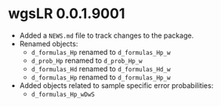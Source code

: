 # wgsLR 0.0.1.9001

* Added a `NEWS.md` file to track changes to the package.
* Renamed objects:
    - `d_formulas_Hp` renamed to `d_formulas_Hp_w`
    - `d_prob_Hp` renamed to `d_prob_Hp_w`
    - `d_formulas_Hd` renamed to `d_formulas_Hd_w`
    - `d_formulas_Hp` renamed to `d_formulas_Hp_w`
* Added objects related to sample specific error probabilities: 
    - `d_formulas_Hp_wDwS`